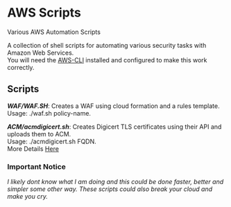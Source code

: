 # AWS Scripts
Various AWS Automation Scripts

A collection of shell scripts for automating various security tasks with Amazon Web Services.<br>
You will need the [AWS-CLI](https://aws.amazon.com/cli/) installed and configured to make this work correctly. 

## Scripts

**_WAF/WAF.SH_**: Creates a WAF using cloud formation and a rules template.<br>
Usage:  ./waf.sh policy-name. 

**_ACM/acmdigicert.sh_**: Creates Digicert TLS certificates using their API and uploads them to ACM.<br>
Usage:  ./acmdigicert.sh FQDN.<br>
More Details [Here](https://jerrygamblin.com/2017/11/04/automating-digicert-certificates-into-aws-acm/)

### Important Notice
*I likely dont know what I am doing and this could be done faster, better and simpler some other way. These scripts could also break your cloud and make you cry.* 
